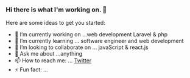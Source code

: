 ### Hi there is what I'm working on. 👋

Here are some ideas to get you started:
- 🔭 I’m currently working on ...web development Laravel & php
- 🌱 I’m currently learning ... software engineer and web development
- 👯 I’m looking to collaborate on ... javaScript & react.js
- 💬 Ask me about ...anything
- 📫 How to reach me: ... [Twitter](https://twitter.com/Abdu3_q?s=09)
- ⚡ Fun fact: ...
